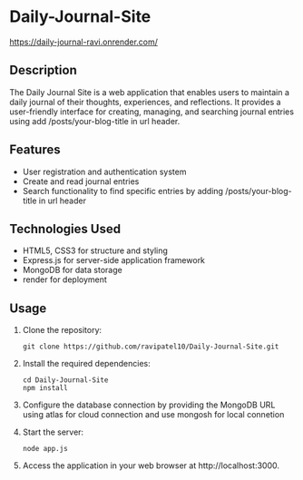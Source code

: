 # Daily-Journal-Site

  https://daily-journal-ravi.onrender.com/

## Description

The Daily Journal Site is a web application that enables users to maintain a daily journal of their thoughts, experiences, and reflections. It provides a user-friendly interface for creating, managing, and searching journal entries using add /posts/your-blog-title in url header.

## Features

- User registration and authentication system
- Create and read journal entries
- Search functionality to find specific entries by adding /posts/your-blog-title in url header

## Technologies Used

- HTML5, CSS3 for structure and styling
- Express.js for server-side application framework
- MongoDB for data storage
- render for deployment

## Usage

1. Clone the repository:

   ```shell
   git clone https://github.com/ravipatel10/Daily-Journal-Site.git

2. Install the required dependencies:

   ```shell
   cd Daily-Journal-Site
   npm install

3. Configure the database connection by providing the MongoDB URL using atlas for cloud connection and use mongosh for local connetion

4. Start the server:

   ```shell
   node app.js

5. Access the application in your web browser at http://localhost:3000. 


   
